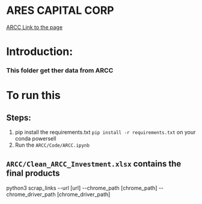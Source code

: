 # ARES CAPITAL CORP

[ARCC Link to the page](https://www.sec.gov/edgar/browse/CIK=1287750&owner=exclude)

# Introduction:

### This folder get ther data from ARCC

# To run this

## Steps:

1. pip install the requirements.txt
   `pip install -r requirements.txt` on your conda powersell
2. Run the `ARCC/Code/ARCC.ipynb`

## `ARCC/Clean_ARCC_Investment.xlsx` contains the final products

python3 scrap_links --url [url] --chrome_path [chrome_path] --chrome_driver_path [chrome_driver_path]
